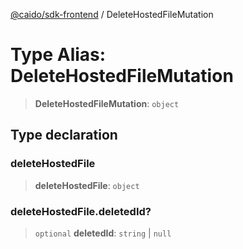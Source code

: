 [@caido/sdk-frontend](../index.md) / DeleteHostedFileMutation

# Type Alias: DeleteHostedFileMutation

> **DeleteHostedFileMutation**: `object`

## Type declaration

### deleteHostedFile

> **deleteHostedFile**: `object`

### deleteHostedFile.deletedId?

> `optional` **deletedId**: `string` \| `null`
